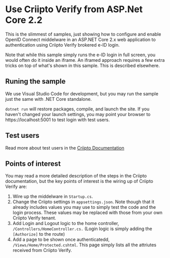 # Use Criipto Verify from ASP.Net Core 2.2

This is the slimmest of samples, just showing how to configure and enable OpenID Connect middelware in an ASP.NET Core 2.x web application to authentication using Criipto Verify brokered e-ID login.

Note that while this sample simply runs the e-ID login in full screen, you would often do it inside an iframe. An iframed approach requires a few extra tricks on top of what's shown in this sample. This is described elsewhere.

## Runing the sample

We use Visual Studio Code for development, but you may run the sample just the same with .NET Core standalone.

`dotnet run` will restore packages, compile, and launch the site. If you haven't changed your launch settings, you may point your browser to https://localhost:5001 to test login with test users.

## Test users

Read more about test users in the [Criipto Documentation](https://docs.criipto.com/how-to/test-users)

## Points of interest

You may read a more detailed description of the steps in the Criipto documentation, but the key points of interest is the wiring up of Criipto Verify are:

1. Wire up the middelware in `Startup.cs`. 
2. Change the Criipto settings in `appsettings.json`. Note though that it already includes values you may use to simply test the code and the login process. These values may be replaced with those from your own Criipto Verify tenant.
3. Add Login and Logout logic to the home controller, `/Controllers/HomeController.cs.` (Login logic is simply adding the `[Authorize]` to the route)
4. Add a page to be shown once authenticatedd, `/Views/Home/Protected.cshtml`. This page simply lists all the attriutes received from Criipto Verify.


